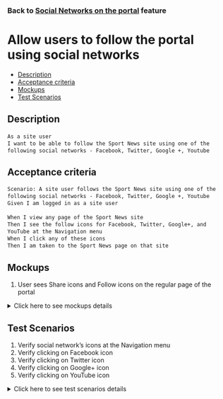 ### Back to [Social Networks on the portal](/../../) feature

# Allow users to follow the portal using social networks

- [Description](#description)
- [Acceptance criteria](#acceptance-criteria)
- [Mockups](#mockups)
- [Test Scenarios](#test-scenarios)

## Description

    As a site user
    I want to be able to follow the Sport News site using one of the following social networks - Facebook, Twitter, Google +, Youtube

## Acceptance criteria

    Scenario: A site user follows the Sport News site using one of the following social networks - Facebook, Twitter, Google +, Youtube
    Given I am logged in as a site user

    When I view any page of the Sport News site 
    Then I see the follow icons for Facebook, Twitter, Google+, and YouTube at the Navigation menu 
    When I click any of these icons 
    Then I am taken to the Sport News page on that site

## Mockups

1. User sees Share icons and Follow icons on the regular page of the portal

<details>
  <summary>Click here to see mockups details</summary>

**1. User sees Share icons and Follow icons on the regular page of the portal:**

![Share icons and Follow icons on the page](/products/sport_news_portal/web_application_features/social_networks/images/share_and_follow_on_page.png)

</details>

## Test Scenarios

1. Verify social network’s icons at the Navigation menu
2. Verify clicking  on Facebook icon
3. Verify clicking  on Twitter icon
4. Verify clicking  on Google+ icon
5. Verify clicking  on YouTube icon

<details>
  <summary>Click here to see test scenarios details</summary>

### **#1. Verify social network’s icons at the Navigation menu**

|#|Steps|Expected Result
------|-------|----------
|1|Go to the sport news site|
|2|Log in the user account|
|3|Observe icons at the Navigation menu|The follow icons should be present:<br> - Facebook<br> - Twitter<br> - Google+<br> - YouTube

### **#2. Verify clicking  on Facebook icon**

|#|Steps|Expected Result
------|-------|----------
|1|Go to the sport news site|
|2|Log in the user account|
|3|Observe icons at the Navigation menu|The follow icons should be present:<br> - Facebook<br> - Twitter<br> - Google+<br> - YouTube
|4|Click on Facebook icon|User is navigating to the Sport News page on Facebook

### **#3. Verify clicking  on Twitter icon**

|#|Steps|Expected Result
------|-------|----------
|1|Go to the sport news site|
|2|Log in the user account|
|3|Observe icons at the Navigation menu|The follow icons should be present:<br> - Facebook<br> - Twitter<br> - Google+<br> - YouTube
|4|Click on Twitter icon|User is navigating to the Sport News page on Twitter

### **#4. Verify clicking  on Google+ icon**

|#|Steps|Expected Result
------|-------|----------
|1|Go to the sport news site|
|2|Log in the user account|
|3|Observe icons at the Navigation menu|The follow icons should be present:<br> - Facebook<br> - Twitter<br> - Google+<br> - YouTube
|4|Click on Google+ icon|User is navigating to the Sport News page on Google+

### **#5. Verify clicking  on YouTube icon**

|#|Steps|Expected Result
------|-------|----------
|1|Go to the sport news site|
|2|Log in the user account|
|3|Observe icons at the Navigation menu|The follow icons should be present:<br> - Facebook<br> - Twitter<br> - Google+<br> - YouTube
|4|Click on YouTube iconClick on YouTube icon|User is navigating to the Sport News page on YouTube

</details>
